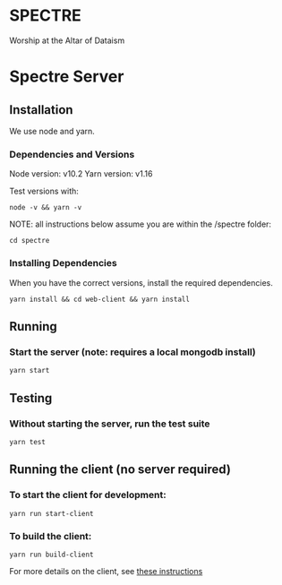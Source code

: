 # SPECTRE
Worship at the Altar of Dataism


# Spectre Server

## Installation

We use node and yarn.

### Dependencies and Versions

Node version: v10.2
Yarn version: v1.16

Test versions with:

```
node -v && yarn -v
```

NOTE: all instructions below assume you are within the /spectre folder:

```
cd spectre
```

### Installing Dependencies


When you have the correct versions, install the required dependencies.

```
yarn install && cd web-client && yarn install
```

## Running

### Start the server (note: requires a local mongodb install)

```
yarn start
```

## Testing

### Without starting the server, run the test suite

```
yarn test
```

## Running the client (no server required)

### To start the client for development:

```
yarn run start-client
```

### To build the client:

```
yarn run build-client
```

For more details on the client, see [these instructions](web-client/README.md)
<br>
